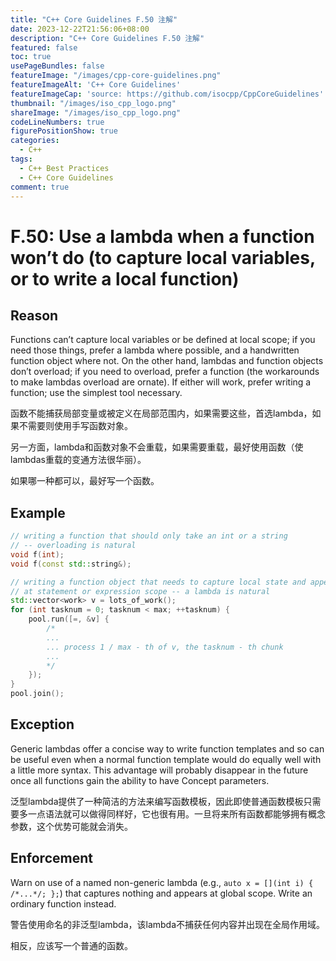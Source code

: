 ```yaml
---
title: "C++ Core Guidelines F.50 注解"
date: 2023-12-22T21:56:06+08:00
description: "C++ Core Guidelines F.50 注解"
featured: false
toc: true
usePageBundles: false
featureImage: "/images/cpp-core-guidelines.png"
featureImageAlt: 'C++ Core Guidelines'
featureImageCap: 'source: https://github.com/isocpp/CppCoreGuidelines'
thumbnail: "/images/iso_cpp_logo.png"
shareImage: "/images/iso_cpp_logo.png"
codeLineNumbers: true
figurePositionShow: true
categories:
  - C++
tags:
  - C++ Best Practices
  - C++ Core Guidelines
comment: true
---
```


# F.50: Use a lambda when a function won’t do (to capture local variables, or to write a local function)

## Reason

Functions can’t capture local variables or be defined at local scope; if you need those things, prefer a lambda where possible, and a handwritten function object where not. On the other hand, lambdas and function objects don’t overload; if you need to overload, prefer a function (the workarounds to make lambdas overload are ornate). If either will work, prefer writing a function; use the simplest tool necessary.

函数不能捕获局部变量或被定义在局部范围内，如果需要这些，首选lambda，如果不需要则使用手写函数对象。

另一方面，lambda和函数对象不会重载，如果需要重载，最好使用函数（使lambdas重载的变通方法很华丽）。

如果哪一种都可以，最好写一个函数。

## Example

```c++
// writing a function that should only take an int or a string
// -- overloading is natural
void f(int);
void f(const std::string&);

// writing a function object that needs to capture local state and appear
// at statement or expression scope -- a lambda is natural
std::vector<work> v = lots_of_work();
for (int tasknum = 0; tasknum < max; ++tasknum) {
    pool.run([=, &v] {
        /*
        ...
        ... process 1 / max - th of v, the tasknum - th chunk
        ...
        */
    });
}
pool.join();
```

## Exception

Generic lambdas offer a concise way to write function templates and so can be useful even when a normal function template would do equally well with a little more syntax. This advantage will probably disappear in the future once all functions gain the ability to have Concept parameters.

泛型lambda提供了一种简洁的方法来编写函数模板，因此即使普通函数模板只需要多一点语法就可以做得同样好，它也很有用。一旦将来所有函数都能够拥有概念参数，这个优势可能就会消失。

## Enforcement

Warn on use of a named non-generic lambda (e.g., `auto x = [](int i) { /*...*/; };`) that captures nothing and appears at global scope. Write an ordinary function instead.

警告使用命名的非泛型lambda，该lambda不捕获任何内容并出现在全局作用域。

相反，应该写一个普通的函数。
